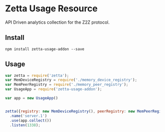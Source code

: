 # Zetta Usage Resource

API Driven analytics collection for the Z2Z protocol.

## Install

`npm install zetta-usage-addon --save`

## Usage

```javascript
var zetta = require('zetta');
var MemDeviceRegistry = require('./memory_device_registry');
var MemPeerRegistry = require('./memory_peer_registry');
var UsageApp = require('zetta-usage-addon');

var app = new UsageApp()


zetta({registry: new MemDeviceRegistry(), peerRegistry: new MemPeerRegistry()})
  .name('server.1')
  .use(app.collect())
  .listen(1338);
```

